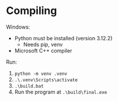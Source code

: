 # Compiling

Windows:
+ Python must be installed (version 3.12.2)
  - Needs pip, venv
+ Microsoft C++ compiler

Run:
1. `python -m venv .venv`
2. `.\.venv\Scripts\activate`
3. `.\build.bat`
4. Run the program at `.\build\final.exe`


